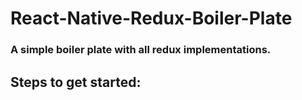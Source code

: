 # React-Native-Redux-Boiler-Plate
### A simple boiler plate with all redux implementations.

## Steps to get started:
